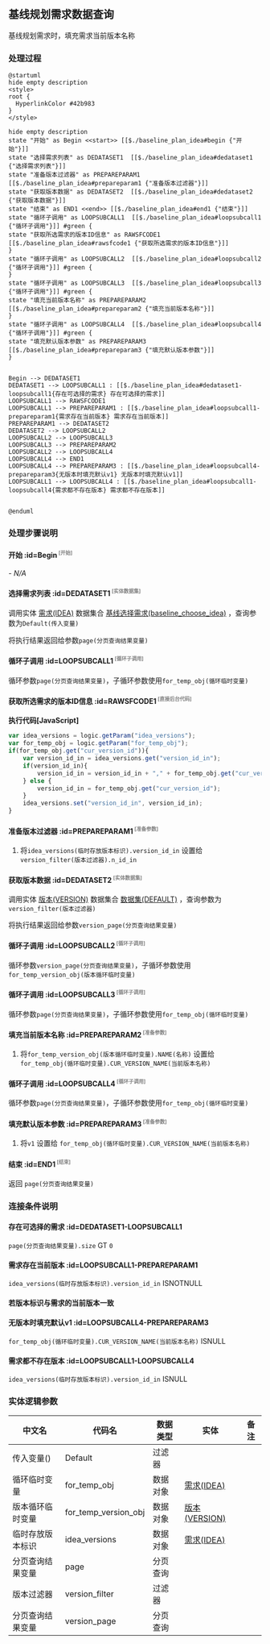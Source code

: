 ## 基线规划需求数据查询 <!-- {docsify-ignore-all} -->

   基线规划需求时，填充需求当前版本名称

### 处理过程

```plantuml
@startuml
hide empty description
<style>
root {
  HyperlinkColor #42b983
}
</style>

hide empty description
state "开始" as Begin <<start>> [[$./baseline_plan_idea#begin {"开始"}]]
state "选择需求列表" as DEDATASET1  [[$./baseline_plan_idea#dedataset1 {"选择需求列表"}]]
state "准备版本过滤器" as PREPAREPARAM1  [[$./baseline_plan_idea#prepareparam1 {"准备版本过滤器"}]]
state "获取版本数据" as DEDATASET2  [[$./baseline_plan_idea#dedataset2 {"获取版本数据"}]]
state "结束" as END1 <<end>> [[$./baseline_plan_idea#end1 {"结束"}]]
state "循环子调用" as LOOPSUBCALL1  [[$./baseline_plan_idea#loopsubcall1 {"循环子调用"}]] #green {
state "获取所选需求的版本ID信息" as RAWSFCODE1  [[$./baseline_plan_idea#rawsfcode1 {"获取所选需求的版本ID信息"}]]
}
state "循环子调用" as LOOPSUBCALL2  [[$./baseline_plan_idea#loopsubcall2 {"循环子调用"}]] #green {
}
state "循环子调用" as LOOPSUBCALL3  [[$./baseline_plan_idea#loopsubcall3 {"循环子调用"}]] #green {
state "填充当前版本名称" as PREPAREPARAM2  [[$./baseline_plan_idea#prepareparam2 {"填充当前版本名称"}]]
}
state "循环子调用" as LOOPSUBCALL4  [[$./baseline_plan_idea#loopsubcall4 {"循环子调用"}]] #green {
state "填充默认版本参数" as PREPAREPARAM3  [[$./baseline_plan_idea#prepareparam3 {"填充默认版本参数"}]]
}


Begin --> DEDATASET1
DEDATASET1 --> LOOPSUBCALL1 : [[$./baseline_plan_idea#dedataset1-loopsubcall1{存在可选择的需求} 存在可选择的需求]]
LOOPSUBCALL1 --> RAWSFCODE1
LOOPSUBCALL1 --> PREPAREPARAM1 : [[$./baseline_plan_idea#loopsubcall1-prepareparam1{需求存在当前版本} 需求存在当前版本]]
PREPAREPARAM1 --> DEDATASET2
DEDATASET2 --> LOOPSUBCALL2
LOOPSUBCALL2 --> LOOPSUBCALL3
LOOPSUBCALL3 --> PREPAREPARAM2
LOOPSUBCALL2 --> LOOPSUBCALL4
LOOPSUBCALL4 --> END1
LOOPSUBCALL4 --> PREPAREPARAM3 : [[$./baseline_plan_idea#loopsubcall4-prepareparam3{无版本时填充默认v1} 无版本时填充默认v1]]
LOOPSUBCALL1 --> LOOPSUBCALL4 : [[$./baseline_plan_idea#loopsubcall1-loopsubcall4{需求都不存在版本} 需求都不存在版本]]


@enduml
```


### 处理步骤说明

#### 开始 :id=Begin<sup class="footnote-symbol"> <font color=gray size=1>[开始]</font></sup>



*- N/A*
#### 选择需求列表 :id=DEDATASET1<sup class="footnote-symbol"> <font color=gray size=1>[实体数据集]</font></sup>



调用实体 [需求(IDEA)](module/ProdMgmt/idea.md) 数据集合 [基线选择需求(baseline_choose_idea)](module/ProdMgmt/idea#数据集合) ，查询参数为`Default(传入变量)`

将执行结果返回给参数`page(分页查询结果变量)`

#### 循环子调用 :id=LOOPSUBCALL1<sup class="footnote-symbol"> <font color=gray size=1>[循环子调用]</font></sup>



循环参数`page(分页查询结果变量)`，子循环参数使用`for_temp_obj(循环临时变量)`
#### 获取所选需求的版本ID信息 :id=RAWSFCODE1<sup class="footnote-symbol"> <font color=gray size=1>[直接后台代码]</font></sup>



<p class="panel-title"><b>执行代码[JavaScript]</b></p>

```javascript
var idea_versions = logic.getParam("idea_versions");
var for_temp_obj = logic.getParam("for_temp_obj");
if(for_temp_obj.get("cur_version_id")){
    var version_id_in = idea_versions.get("version_id_in");
    if(version_id_in){
        version_id_in = version_id_in + "," + for_temp_obj.get("cur_version_id");
    } else {
        version_id_in = for_temp_obj.get("cur_version_id");
    }
    idea_versions.set("version_id_in", version_id_in);
}
```

#### 准备版本过滤器 :id=PREPAREPARAM1<sup class="footnote-symbol"> <font color=gray size=1>[准备参数]</font></sup>



1. 将`idea_versions(临时存放版本标识).version_id_in` 设置给  `version_filter(版本过滤器).n_id_in`

#### 获取版本数据 :id=DEDATASET2<sup class="footnote-symbol"> <font color=gray size=1>[实体数据集]</font></sup>



调用实体 [版本(VERSION)](module/Base/version.md) 数据集合 [数据集(DEFAULT)](module/Base/version#数据集合) ，查询参数为`version_filter(版本过滤器)`

将执行结果返回给参数`version_page(分页查询结果变量)`

#### 循环子调用 :id=LOOPSUBCALL2<sup class="footnote-symbol"> <font color=gray size=1>[循环子调用]</font></sup>



循环参数`version_page(分页查询结果变量)`，子循环参数使用`for_temp_version_obj(版本循环临时变量)`
#### 循环子调用 :id=LOOPSUBCALL3<sup class="footnote-symbol"> <font color=gray size=1>[循环子调用]</font></sup>



循环参数`page(分页查询结果变量)`，子循环参数使用`for_temp_obj(循环临时变量)`
#### 填充当前版本名称 :id=PREPAREPARAM2<sup class="footnote-symbol"> <font color=gray size=1>[准备参数]</font></sup>



1. 将`for_temp_version_obj(版本循环临时变量).NAME(名称)` 设置给  `for_temp_obj(循环临时变量).CUR_VERSION_NAME(当前版本名称)`

#### 循环子调用 :id=LOOPSUBCALL4<sup class="footnote-symbol"> <font color=gray size=1>[循环子调用]</font></sup>



循环参数`page(分页查询结果变量)`，子循环参数使用`for_temp_obj(循环临时变量)`
#### 填充默认版本参数 :id=PREPAREPARAM3<sup class="footnote-symbol"> <font color=gray size=1>[准备参数]</font></sup>



1. 将`v1` 设置给  `for_temp_obj(循环临时变量).CUR_VERSION_NAME(当前版本名称)`

#### 结束 :id=END1<sup class="footnote-symbol"> <font color=gray size=1>[结束]</font></sup>



返回 `page(分页查询结果变量)`


### 连接条件说明
#### 存在可选择的需求 :id=DEDATASET1-LOOPSUBCALL1

`page(分页查询结果变量).size` GT `0`
#### 需求存在当前版本 :id=LOOPSUBCALL1-PREPAREPARAM1

`idea_versions(临时存放版本标识).version_id_in` ISNOTNULL
#### 若版本标识与需求的当前版本一致 


#### 无版本时填充默认v1 :id=LOOPSUBCALL4-PREPAREPARAM3

`for_temp_obj(循环临时变量).CUR_VERSION_NAME(当前版本名称)` ISNULL
#### 需求都不存在版本 :id=LOOPSUBCALL1-LOOPSUBCALL4

`idea_versions(临时存放版本标识).version_id_in` ISNULL


### 实体逻辑参数

|    中文名   |    代码名    |  数据类型    |  实体   |备注 |
| --------| --------| -------- | -------- | --------   |
|传入变量(<i class="fa fa-check"/></i>)|Default|过滤器|||
|循环临时变量|for_temp_obj|数据对象|[需求(IDEA)](module/ProdMgmt/idea.md)||
|版本循环临时变量|for_temp_version_obj|数据对象|[版本(VERSION)](module/Base/version.md)||
|临时存放版本标识|idea_versions|数据对象|[需求(IDEA)](module/ProdMgmt/idea.md)||
|分页查询结果变量|page|分页查询|||
|版本过滤器|version_filter|过滤器|||
|分页查询结果变量|version_page|分页查询|||

